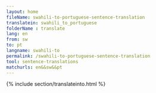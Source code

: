 ```yaml
---
layout: home
fileName: swahili-to-portuguese-sentence-translation
translatein: swahili_to_portuguese
folderName : translate
lang: en
from: sw
to: pt
langname: swahili-to
permalink: /swahili-to-portuguese-sentence-translation
tool: sentence-translations
matchurls: en&&sw&&pt
---
```

{% include section/translateinto.html %}
